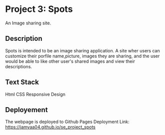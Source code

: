 # Project 3: Spots
An Image sharing site.

## Description
Spots is intended to be an image sharing application. A site wher users can customize their porfile name,picture, images they are sharing, and the user would be able to like other user's shared images and view their descriptions. 

## Text Stack
Html
CSS
Responsive Design

## Deployement
The webpage is deployed to Github Pages
  Deployment Link: https://jamyaa04.github.io/se_project_spots
